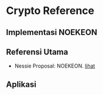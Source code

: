 # Crypto Reference

## Implementasi NOEKEON

## Referensi Utama

* Nessie Proposal: NOEKEON. [lihat](Noekeon-spec.pdf)

## Aplikasi